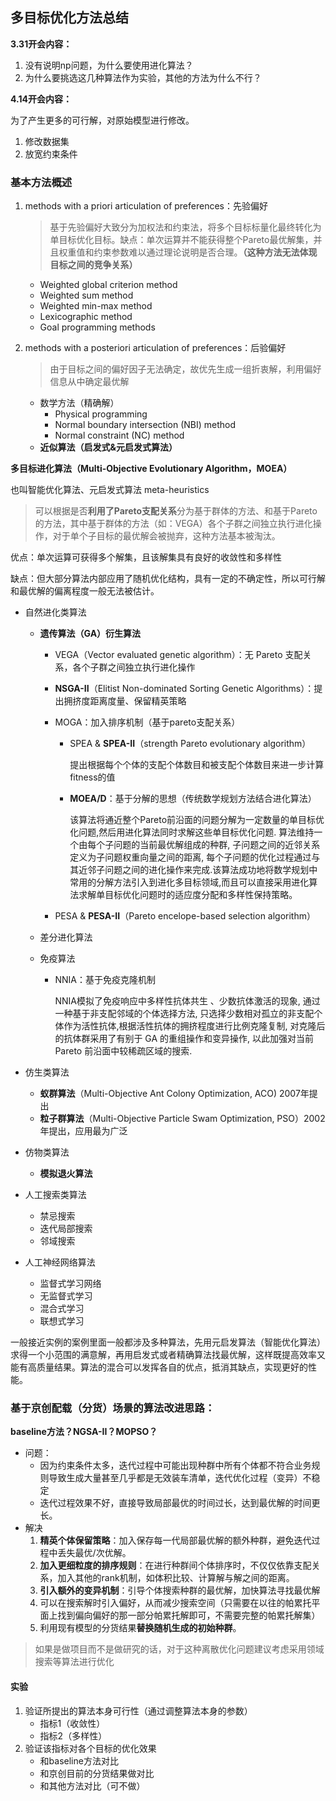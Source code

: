 ## 多目标优化方法总结

**3.31开会内容：**

1. 没有说明np问题，为什么要使用进化算法？
2. 为什么要挑选这几种算法作为实验，其他的方法为什么不行？

**4.14开会内容：**

为了产生更多的可行解，对原始模型进行修改。

1. 修改数据集
2. 放宽约束条件

### 基本方法概述

1. methods with a priori articulation of preferences：先验偏好

   > 基于先验偏好大致分为加权法和约束法，将多个目标标量化最终转化为单目标优化目标。缺点：单次运算并不能获得整个Pareto最优解集，并且权重值和约束参数难以通过理论说明是否合理。**（这种方法无法体现目标之间的竞争关系）**

   - Weighted global criterion method
   - Weighted sum method
   - Weighted min-max method
   - Lexicographic method
   - Goal programming methods
2. methods with a posteriori articulation of preferences：后验偏好

   > 由于目标之间的偏好因子无法确定，故优先生成一组折衷解，利用偏好信息从中确定最优解

   - 数学方法（精确解）
     - Physical programming
     - Normal boundary intersection (NBI) method
     - Normal constraint (NC) method
   - **近似算法（启发式&元启发式算法）**



**多目标进化算法（Multi-Objective Evolutionary Algorithm，MOEA）**

也叫智能优化算法、元启发式算法 meta-heuristics

> 可以根据是否**利用了Pareto支配关系**分为基于群体的方法、和基于Pareto的方法，其中基于群体的方法（如：VEGA）各个子群之间独立执行进化操作，对于单个子目标的最优解会被抛弃，这种方法基本被淘汰。

优点：单次运算可获得多个解集，且该解集具有良好的收敛性和多样性

缺点：但大部分算法内部应用了随机优化结构，具有一定的不确定性，所以可行解和最优解的偏离程度一般无法被估计。

- 自然进化类算法
  - **遗传算法（GA）衍生算法**

    - VEGA（Vector evaluated genetic algorithm）：无 Pareto 支配关系，各个子群之间独立执行进化操作

    - **NSGA-II**（Elitist Non-dominated Sorting Genetic Algorithms）：提出拥挤度距离度量、保留精英策略

    - MOGA：加入排序机制（基于pareto支配关系）

      - SPEA & **SPEA-II**（strength Pareto evolutionary algorithm）

        提出根据每个个体的支配个体数目和被支配个体数目来进一步计算fitness的值

      - **MOEA/D**：基于分解的思想（传统数学规划方法结合进化算法）

        ​		该算法将通近整个Pareto前沿面的问题分解为一定数量的单目标优化问题,然后用进化算法同时求解这些单目标优化问题. 算法维持一个由每个子问题的当前最优解组成的种群, 子问题之间的近邻关系定义为子问题权重向量之间的距离, 每个子问题的优化过程通过与其近邻子问题之间的进化操作来完成.该算法成功地将数学规划中常用的分解方法引入到进化多目标领域,而且可以直接采用进化算法求解单目标优化问题时的适应度分配和多样性保持策略。

    - PESA & **PESA-II**（Pareto encelope-based selection algorithm）
  - 差分进化算法
  - 免疫算法
    
    - NNIA：基于免疫克隆机制
    
      NNIA模拟了免疫响应中多样性抗体共生 、少数抗体激活的现象, 通过一种基于非支配邻域的个体选择方法, 只选择少数相对孤立的非支配个体作为活性抗体,根据活性抗体的拥挤程度进行比例克隆复制, 对克隆后的抗体群采用了有别于 GA 的重组操作和变异操作, 以此加强对当前Pareto 前沿面中较稀疏区域的搜索.
- 仿生类算法
  - **蚁群算法**（Multi-Objective Ant Colony Optimization, ACO) 2007年提出
  - **粒子群算法**（Multi-Objective Particle Swam Optimization, PSO）2002年提出，应用最为广泛
- 仿物类算法
  
  - **模拟退火算法**
- 人工搜索类算法
  - 禁忌搜索
  - 迭代局部搜索
  - 邻域搜索
- 人工神经网络算法
  - 监督式学习网络
  - 无监督式学习
  - 混合式学习
  - 联想式学习

一般接近实例的案例里面一般都涉及多种算法，先用元启发算法（智能优化算法）求得一个小范围的满意解，再用启发式或者精确算法找最优解，这样既提高效率又能有高质量结果。算法的混合可以发挥各自的优点，抵消其缺点，实现更好的性能。







### 基于京创配载（分货）场景的算法改进思路：

**baseline方法？NGSA-II？MOPSO？**

- 问题：
  - 因为约束条件太多，迭代过程中可能出现种群中所有个体都不符合业务规则导致生成大量甚至几乎都是无效装车清单，迭代优化过程（变异）不稳定
  - 迭代过程效果不好，直接导致局部最优的时间过长，达到最优解的时间更长。
- 解决
  1. **精英个体保留策略**：加入保存每一代局部最优解的额外种群，避免迭代过程中丢失最优/次优解。
  2. **加入更细粒度的排序规则**：在进行种群间个体排序时，不仅仅依靠支配关系，加入其他的rank机制，如体积比较、计算解与解之间的距离。
  3. **引入额外的变异机制**：引导个体搜索种群的最优解，加快算法寻找最优解
  4. 可以在搜索解时引入偏好，从而减少搜索空间（只需要在以往的帕累托平面上找到偏向偏好的那一部分帕累托解即可，不需要完整的帕累托解集）
  5. 利用现有模型的分货结果**替换随机生成的初始种群**。





> 如果是做项目而不是做研究的话，对于这种离散优化问题建议考虑采用领域搜索等算法进行优化



#### 实验

1. 验证所提出的算法本身可行性（通过调整算法本身的参数）
   - 指标1（收敛性）
   - 指标2（多样性）
2. 验证该指标对各个目标的优化效果
   - 和baseline方法对比
   - 和京创目前的分货结果做对比
   - 和其他方法对比（可不做）



